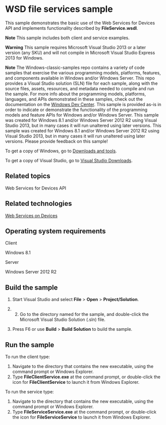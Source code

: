 WSD file services sample
========================

This sample demonstrates the basic use of the Web Services for Devices API and implements functionality described by **FileService.wsdl**.

**Note**  This sample includes both client and service examples.

**Warning**  This sample requires Microsoft Visual Studio 2013 or a later version (any SKU) and will not compile in Microsoft Visual Studio Express 2013 for Windows.

**Note**  The Windows-classic-samples repo contains a variety of code samples that exercise the various programming models, platforms, features, and components available in Windows and/or Windows Server. This repo provides a Visual Studio solution (SLN) file for each sample, along with the source files, assets, resources, and metadata needed to compile and run the sample. For more info about the programming models, platforms, languages, and APIs demonstrated in these samples, check out the documentation on the [Windows Dev Center](https://dev.windows.com). This sample is provided as-is in order to indicate or demonstrate the functionality of the programming models and feature APIs for Windows and/or Windows Server. This sample was created for Windows 8.1 and/or Windows Server 2012 R2 using Visual Studio 2013, but in many cases it will run unaltered using later versions. This sample was created for Windows 8.1 and/or Windows Server 2012 R2 using Visual Studio 2013, but in many cases it will run unaltered using later versions. Please provide feedback on this sample!

To get a copy of Windows, go to [Downloads and tools](http://go.microsoft.com/fwlink/p/?linkid=301696).

To get a copy of Visual Studio, go to [Visual Studio Downloads](http://go.microsoft.com/fwlink/p/?linkid=301697).

Related topics
--------------

Web Services for Devices API

Related technologies
--------------------

[Web Services on Devices](http://msdn.microsoft.com/en-us/library/windows/desktop/aa826001)

Operating system requirements
-----------------------------

Client

Windows 8.1

Server

Windows Server 2012 R2

Build the sample
----------------

1.  Start Visual Studio and select **File** \> **Open** \> **Project/Solution**.

2.  2. Go to the directory named for the sample, and double-click the Microsoft Visual Studio Solution (.sln) file.

3.  Press F6 or use **Build** \> **Build Solution** to build the sample.

Run the sample
--------------

To run the client type:

1.  Navigate to the directory that contains the new executable, using the command prompt or Windows Explorer.
2.  Type **FileClientService.exe** at the command prompt, or double-click the icon for **FileClientService** to launch it from Windows Explorer.

To run the service type:

1.  Navigate to the directory that contains the new executable, using the command prompt or Windows Explorer.
2.  Type **FileServiceService.exe** at the command prompt, or double-click the icon for **FileServiceService** to launch it from Windows Explorer.

